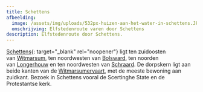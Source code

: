 ```yaml
---
title: Schettens
afbeelding:
  image: /assets/img/uploads/532px-huizen-aan-het-water-in-schettens.JPG
  omschrijving: Elfstedenroute varen door Schettens
description: Elfstedenroute door Schettens.
---
```


[Schettens](https://nl.wikipedia.org/wiki/Schettens){: target="_blank" rel="noopener"} ligt ten zuidoosten van&nbsp;[Witmarsum](https://nl.wikipedia.org/wiki/Witmarsum_&#40;Nederland&#41;), ten noordwesten van&nbsp;[Bolsward](https://nl.wikipedia.org/wiki/Bolsward), ten noorden van&nbsp;[Longerhouw](https://nl.wikipedia.org/wiki/Longerhouw)&nbsp;en ten noordwesten van&nbsp;[Schraard](https://nl.wikipedia.org/wiki/Schraard). De dorpskern ligt aan beide kanten van de&nbsp;[Witmarsumervaart](https://nl.wikipedia.org/wiki/Witmarsumervaart), met de meeste bewoning aan zuidkant. Bezoek in Schettens vooral de Scertinghe State en de Protestantse kerk.
